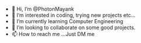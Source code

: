- 👋 Hi, I’m @PhotonMayank
- 👀 I’m interested in coding, trying new projects etc...
- 🌱 I’m currently learning Computer Engineering
- 💞️ I’m looking to collaborate on some good projects.
- 📫 How to reach me ...Just DM me

<!---
PhotonMayank/PhotonMayank is a ✨ special ✨ repository because its `README.md` (this file) appears on your GitHub profile.
You can click the Preview link to take a look at your changes.
--->
